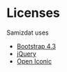 # Licenses

Samizdat uses

* [Bootstrap 4.3](https://getbootstrap.com/docs/4.3/layout/grid/)
* [jQuery](https://jquery.com/)
* [Open Iconic](http://useiconic.com/open)